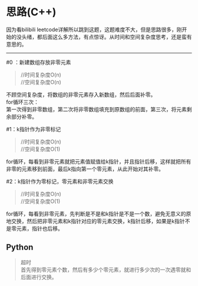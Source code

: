 # 思路(C++)

因为看bilibili leetcode详解所以跳到这题，这题难度不大，但是思路很多，刚开始的没头绪，都后面这么多方法，有点惊讶。从时间和空间复杂度思考，还是蛮有意思的。

----

#0 ：新建数组存放非零元素
> //时间复杂度O(n)  
> //空间复杂度O(n)  

不顾空间复杂度，将数组的非零元素存入新数组，然后后面补零。  
for循环三次：  
第一次得到非零数组，第二次将非零数组填充到原数组的前面，第三次，将元素剩余部分补零。

#1：k指针作为非零标记
> //时间复杂度O(n)  
> //空间复杂度O(1)  

for循环，每看到非零元素就把元素值赋值给k指针，并且指针后移，这样就把所有非零的元素移到前面，最后k指向第一个零元素，从此开始对其补零。

#2：k指针作为零标记，零元素和非零元素交换
> //时间复杂度O(n)  
> //空间复杂度O(1)  

for循环，每看到非零元素，先判断是不是和k指针是不是一个数，避免无意义的原地交换，然后把非零元素和k指针对应的零元素交换，k指针后移，如果是k指针不是零元素，指针也后移。

## Python
> 超时   
首先得到零元素个数，然后有多少个零元素，就进行多少次的一次遇零就和后面进行交换。